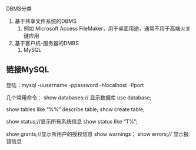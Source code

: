 DBMS分类
1. 基于共享文件系统的DBMS
    1. 例如 Microsoft Access FileMaker，用于桌面用途，通常不用于高端火关键应用
2. 基于客户机-服务器的DMBS
    1. MySQL

## 链接MySQL
登陆：mysql -uusername -ppassword -hlocalhost -Pport

几个常用命令：
show databases;// 显示数据库
use database;

show tables like “%%”
describe table;
show create table;

show status;//显示所有系统信息
show status like “T%”;

show grants;//显示所用户的授权信息
show warnings；
show errors;// 显示报错信息

